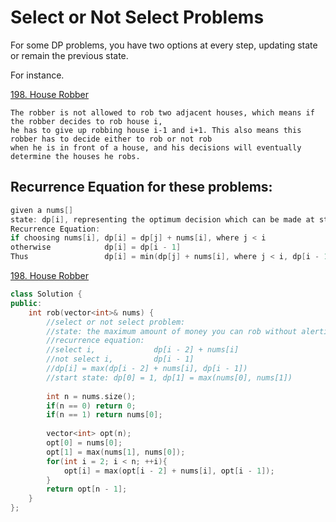 # Select or Not Select Problems
For some DP problems, you have two options at every step, updating state or remain the previous state.

For instance.

[198. House Robber](https://leetcode.com/problems/house-robber/description/)
```
The robber is not allowed to rob two adjacent houses, which means if the robber decides to rob house i, 
he has to give up robbing house i-1 and i+1. This also means this robber has to decide either to rob or not rob
when he is in front of a house, and his decisions will eventually determine the houses he robs.
```
## Recurrence Equation for these problems:
```cc
given a nums[]
state: dp[i], representing the optimum decision which can be made at step i
Recurrence Equation:   
if choosing nums[i], dp[i] = dp[j] + nums[i], where j < i
otherwise            dp[i] = dp[i - 1]
Thus                 dp[i] = min(dp[j] + nums[i], where j < i, dp[i - 1])
```
[198. House Robber](https://leetcode.com/problems/house-robber/description/)
```cc
class Solution {
public:
    int rob(vector<int>& nums) {
        //select or not select problem:
        //state: the maximum amount of money you can rob without alerting the police when getting house i
        //recurrence equation: 
        //select i,             dp[i - 2] + nums[i]
        //not select i,         dp[i - 1]
        //dp[i] = max(dp[i - 2] + nums[i], dp[i - 1])
        //start state: dp[0] = 1, dp[1] = max(nums[0], nums[1])
        
        int n = nums.size();
        if(n == 0) return 0;
        if(n == 1) return nums[0];
        
        vector<int> opt(n);
        opt[0] = nums[0];
        opt[1] = max(nums[1], nums[0]);
        for(int i = 2; i < n; ++i){
            opt[i] = max(opt[i - 2] + nums[i], opt[i - 1]);
        }
        return opt[n - 1];
    }
};
```
